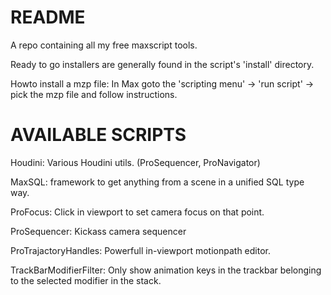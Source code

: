# README #

A repo containing all my free maxscript tools.

Ready to go installers are generally found in the script's 'install' directory. 

Howto install a mzp file: In Max goto the 'scripting menu' -> 'run script' -> pick the mzp file and follow instructions.


# AVAILABLE SCRIPTS #

Houdini:  Various Houdini utils. (ProSequencer, ProNavigator)

MaxSQL:  framework to get anything from a scene in a unified SQL type way. 

ProFocus:  Click in viewport to set camera focus on that point.

ProSequencer:  Kickass camera sequencer

ProTrajactoryHandles: Powerfull in-viewport motionpath editor.

TrackBarModifierFilter: Only show animation keys in the trackbar belonging to the selected modifier in the stack.



